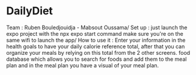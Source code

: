 
# DailyDiet

Team : Ruben Bouledjouidja - Mabsout Oussama/
Set up : just launch the expo project with the npx expo start command make sure you're on the same wifi to launch the app/
How to use it : Enter your information in the health goals to have your daily calorie reference total, after that you can organize your meals by relying on this total from the 2 other screens. food database which allows you to search for foods and add them to the meal plan and in the meal plan you have a visual of your meal plan.
